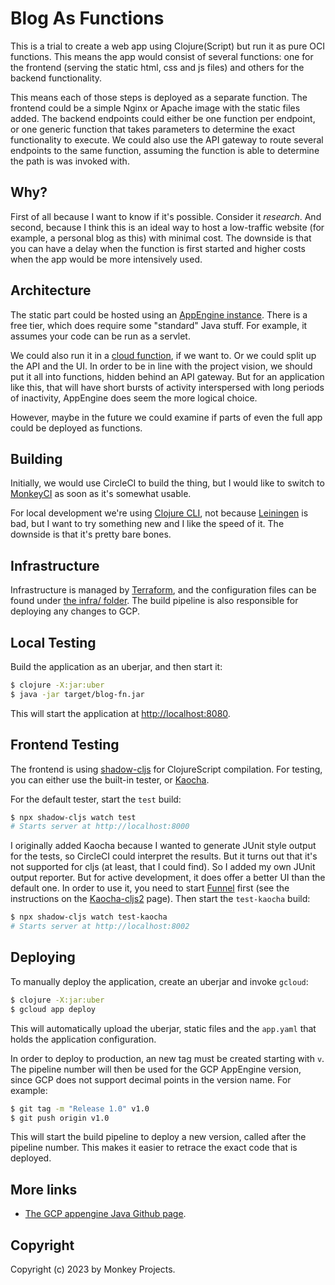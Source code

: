 # Blog As Functions

This is a trial to create a web app using Clojure(Script) but run it as pure OCI
functions.  This means the app would consist of several functions: one for the
frontend (serving the static html, css and js files) and others for the backend
functionality.

This means each of those steps is deployed as a separate function.  The frontend
could be a simple Nginx or Apache image with the static files added.  The backend
endpoints could either be one function per endpoint, or one generic function that
takes parameters to determine the exact functionality to execute.  We could also
use the API gateway to route several endpoints to the same function, assuming the
function is able to determine the path is was invoked with.

## Why?

First of all because I want to know if it's possible.  Consider it _research_.
And second, because I think this is an ideal way to host a low-traffic website
(for example, a personal blog as this) with minimal cost.  The downside is that
you can have a delay when the function is first started and higher costs when
the app would be more intensively used.

## Architecture

The static part could be hosted using an [AppEngine instance](https://cloud.google.com/appengine/docs/standard/java-gen2/runtime).
There is a free tier, which does require some "standard" Java stuff.  For example,
it assumes your code can be run as a servlet.

We could also run it in a [cloud function](https://cloud.google.com/functions),
if we want to.  Or we could split up the API and the UI.  In order to be in line
with the project vision, we should put it all into functions, hidden behind
an API gateway.  But for an application like this, that will have short bursts of
activity interspersed with long periods of inactivity, AppEngine does seem the
more logical choice.

However, maybe in the future we could examine if parts of even the full app
could be deployed as functions.

## Building

Initially, we would use CircleCI to build the thing, but I would like to switch
to [MonkeyCI](https://monkeyci.com) as soon as it's somewhat usable.

For local development we're using [Clojure CLI](https://clojure.org/reference/deps_and_cli),
not because [Leiningen](https://leiningen.org/) is bad, but I want to try something
new and I like the speed of it.  The downside is that it's pretty bare bones.

## Infrastructure

Infrastructure is managed by [Terraform](https://terraform.io), and the configuration
files can be found under [the infra/ folder](infra/).  The build pipeline is also
responsible for deploying any changes to GCP.

## Local Testing

Build the application as an uberjar, and then start it:

```bash
$ clojure -X:jar:uber
$ java -jar target/blog-fn.jar
```

This will start the application at [http://localhost:8080](http://localhost:8080).

## Frontend Testing

The frontend is using [shadow-cljs](https://github.com/thheller/shadow-cljs) for ClojureScript
compilation.  For testing, you can either use the built-in tester, or [Kaocha](https://github.com/lambdaisland/kaocha).

For the default tester, start the `test` build:
```bash
$ npx shadow-cljs watch test
# Starts server at http://localhost:8000
```

I originally added Kaocha because I wanted to generate JUnit style output for the
tests, so CircleCI could interpret the results.  But it turns out that it's not
supported for cljs (at least, that I could find).  So I added my own JUnit output
reporter.  But for active development, it does offer a better UI than the default
one.  In order to use it, you need to start [Funnel](https://github.com/lambdaisland/funnel)
first (see the instructions on the [Kaocha-cljs2](https://github.com/lambdaisland/kaocha-cljs2) page).
Then start the `test-kaocha` build:

```bash
$ npx shadow-cljs watch test-kaocha
# Starts server at http://localhost:8002
```

## Deploying

To manually deploy the application, create an uberjar and invoke `gcloud`:
```bash
$ clojure -X:jar:uber
$ gcloud app deploy
```
This will automatically upload the uberjar, static files and the `app.yaml` that
holds the application configuration.

In order to deploy to production, an new tag must be created starting with `v`.
The pipeline number will then be used for the GCP AppEngine version, since GCP does
not support decimal points in the version name.  For example:
```bash
$ git tag -m "Release 1.0" v1.0
$ git push origin v1.0
```

This will start the build pipeline to deploy a new version, called after the pipeline
number.  This makes it easier to retrace the exact code that is deployed.

## More links

- [The GCP appengine Java Github page](https://github.com/GoogleCloudPlatform/appengine-java-standard).

## Copyright

Copyright (c) 2023 by Monkey Projects.